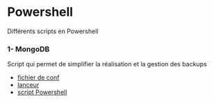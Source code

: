 # Powershell
Différents scripts en Powershell

### 1- MongoDB
Script qui permet de simplifier la réalisation et la gestion des backups
- [fichier de conf](mongodb_backup/parameters.ini)
- [lanceur](mongodb_backup/start_backup.bat)
- [script Powershell](mongodb_backup/start_backup.ps1)
